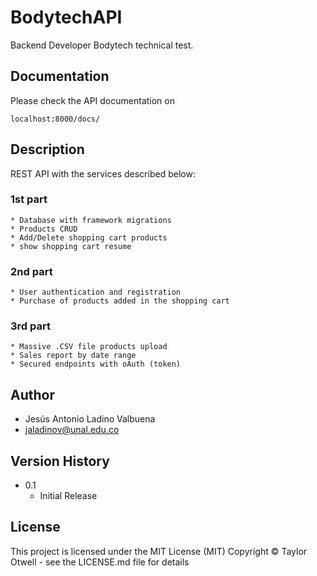 # BodytechAPI
Backend Developer Bodytech technical test.
## Documentation
Please check the API documentation on
```
localhost:8000/docs/
```
## Description
REST API with the services described below:
### 1st part
```
* Database with framework migrations
* Products CRUD
* Add/Delete shopping cart products
* show shopping cart resume
```
### 2nd part
```
* User authentication and registration
* Purchase of products added in the shopping cart
```
### 3rd part
```
* Massive .CSV file products upload
* Sales report by date range
* Secured endpoints with oAuth (token)
```
## Author
* Jesús Antonio Ladino Valbuena
* jaladinov@unal.edu.co
## Version History
* 0.1
    * Initial Release
## License
This project is licensed under the MIT License (MIT) Copyright © Taylor Otwell - see the LICENSE.md file for details

